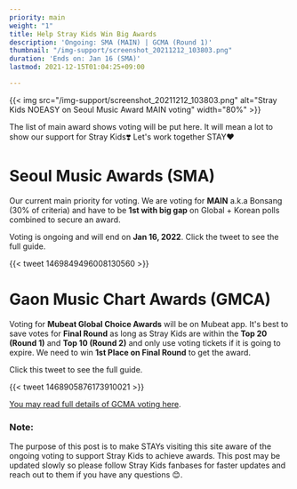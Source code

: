 ```yaml
---
priority: main
weight: "1"
title: Help Stray Kids Win Big Awards
description: 'Ongoing: SMA (MAIN) | GCMA (Round 1)'
thumbnail: "/img-support/screenshot_20211212_103803.png"
duration: 'Ends on: Jan 16 (SMA)'
lastmod: 2021-12-15T01:04:25+09:00

---
```

{{< img src="/img-support/screenshot_20211212_103803.png" alt="Stray Kids NOEASY on Seoul Music Award MAIN voting" width="80%" >}}

The list of main award shows voting will be put here. It will mean a lot to show our support for Stray Kids❣️ Let's work together STAY❤️

# Seoul Music Awards (SMA)

Our current main priority for voting. We are voting for **MAIN** a.k.a Bonsang (30% of criteria) and have to be **1st with big gap** on Global + Korean polls combined to secure an award.

Voting is ongoing and will end on **Jan 16, 2022**. Click the tweet to see the full guide.

{{< tweet 1469849496008130560 >}}

# Gaon Music Chart Awards (GMCA)

Voting for **Mubeat Global Choice Awards** will be on Mubeat app.  It's best to save votes for **Final Round** as long as Stray Kids are within the **Top 20 (Round 1)** and **Top 10 (Round 2)** and only use voting tickets if it is going to expire. We need to win **1st Place on Final Round** to get the award.

Click this tweet to see the full guide.

{{< tweet 1468905876173910021 >}}

[You may read full details of GCMA voting here](https://mubeat.tv/vote/gaon_awards/2021/intro/).

### Note:

The purpose of this post is to  make STAYs visiting this site aware of the ongoing voting to support Stray Kids to achieve awards. This post may be updated slowly so please follow Stray Kids fanbases for faster updates and reach out to them if you have any questions 😊.